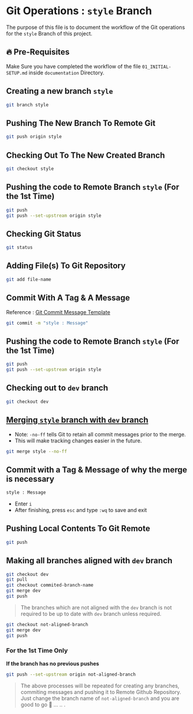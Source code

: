 # Git Operations : `style` Branch

The purpose of this file is to document the workflow of the Git operations for the `style` Branch of this project.

## 🔥 Pre-Requisites

Make Sure you have completed the workflow of the file `01_INITIAL-SETUP.md` inside `documentation` Directory.

## Creating a new branch `style`

```sh
git branch style
```

## Pushing The New Branch To Remote Git

```sh
git push origin style
```

## Checking Out To The New Created Branch

```sh
git checkout style
```

## Pushing the code to Remote Branch `style` (For the 1st Time)

```sh
git push
git push --set-upstream origin style
```

## Checking Git Status

```sh
git status
```

## Adding File(s) To Git Repository

```sh
git add file-name
```

## Commit With A Tag & A Message

Reference : [Git Commit Message Template](../../GIT-COMMIT-TEMPLATE.md)

```sh
git commit -m "style : Message"
```

## Pushing the code to Remote Branch `style` (For the 1st Time)

```sh
git push
git push --set-upstream origin style
```

## Checking out to `dev` branch

```sh
git checkout dev
```

## <ins>Merging `style` branch with `dev` branch</ins>

- Note: `-no-ff` tells Git to retain all commit messages prior to the merge.
- This will make tracking changes easier in the future.

```sh
git merge style --no-ff
```

## Commit with a Tag & Message of why the merge is necessary

```sh
style : Message
```

- Enter `i`
- After finishing, press `esc` and type `:wq` to save and exit

## Pushing Local Contents To Git Remote

```sh
git push
```

## Making all branches aligned with `dev` branch

```sh
git checkout dev
git pull
git checkout commited-branch-name
git merge dev
git push
```

> The branches which are not aligned with the `dev` branch is not required to be up to date with `dev` branch unless required.

```sh
git checkout not-aligned-branch
git merge dev
git push
```

### For the 1st Time Only
<b>If the branch has no previous pushes</b>

```sh
git push --set-upstream origin not-aligned-branch
```

> The above processes will be repeated for creating any branches, commiting messages and pushing it to Remote Github Repository. Just change the branch name of `not-aligned-branch` and you are good to go 🚀 ... .. .